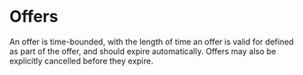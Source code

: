 # Offers
An offer is time-bounded, with the length of time an offer is valid for
defined as part of the offer, and should expire automatically. Offers may
also be explicitly cancelled before they expire.
